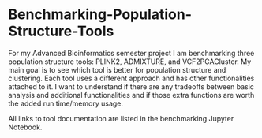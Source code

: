 # Benchmarking-Population-Structure-Tools

For my Advanced Bioinformatics semester project I am benchmarking three population structure tools: PLINK2, ADMIXTURE, and VCF2PCACluster. My main goal is to see which tool is better for population structure and clustering. Each tool uses a different approach and has other functionalities attached to it. I want to understand if there are any tradeoffs between basic analysis and additional functionalities and if those extra functions are worth the added run time/memory usage.

All links to tool documentation are listed in the benchmarking Jupyter Notebook.

